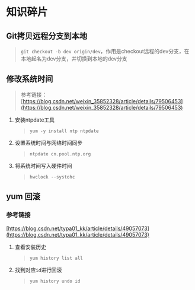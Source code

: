 # 知识碎片

## Git拷贝远程分支到本地

> `git checkout -b dev origin/dev`，作用是checkout远程的dev分支，在本地起名为dev分支，并切换到本地的dev分支

## 修改系统时间

> 参考链接：
> [https://blog.csdn.net/weixin_35852328/article/details/79506453](https://blog.csdn.net/weixin_35852328/article/details/79506453)

1.  安装ntpdate工具
    >`yum -y install ntp ntpdate`

2.  设置系统时间与网络时间同步
    >`ntpdate cn.pool.ntp.org` 

3.  将系统时间写入硬件时间
    >`hwclock --systohc`

## yum 回滚

### 参考链接

[https://blog.csdn.net/typa01_kk/article/details/49057073](https://blog.csdn.net/typa01_kk/article/details/49057073)

1.  查看安装历史

    >`yum history list all`

2.  找到对应`id`进行回滚

    >`yum history undo id `